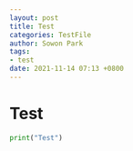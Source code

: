 ```yaml
---
layout: post
title: Test
categories: TestFile
author: Sowon Park
tags:
- test
date: 2021-11-14 07:13 +0800
---
```


# Test
```python
print("Test")
```
